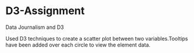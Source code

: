 # D3-Assignment
Data Journalism and D3

Used D3 techniques to create a scatter plot between two variables.Tooltips have been added over each circle to view the element data.

